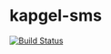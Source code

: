 # kapgel-sms

[![Build Status](https://travis-ci.com/kapgel/kapgel-sms.svg?token=E61qiLyoNsYpgwpJp3D9&branch=master)](https://travis-ci.com/kapgel/kapgel-sms)
